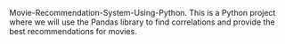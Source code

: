 Movie-Recommendation-System-Using-Python.
This is a Python project where we will use the Pandas library to find correlations and provide the best recommendations for movies.
